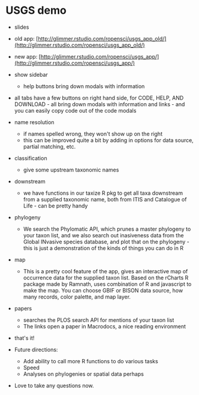 # USGS demo

+ slides
+ old app: [http://glimmer.rstudio.com/ropensci/usgs_app_old/](http://glimmer.rstudio.com/ropensci/usgs_app_old/)
+ new app: [http://glimmer.rstudio.com/ropensci/usgs_app/](http://glimmer.rstudio.com/ropensci/usgs_app/)

+ show sidebar
	+ help buttons bring down modals with information
+ all tabs have a few buttons on right hand side, for CODE, HELP, AND DOWNLOAD - all bring down modals with information and links - and you can easily copy code out of the code modals
+ name resolution
	+ if names spelled wrong, they won't show up on the right
	+ this can be improved quite a bit by adding in options for data source, partial matching, etc.
+ classification
	+ give some upstream taxonomic names
+ downstream
	+ we have functions in our taxize R pkg to get all taxa downstream from a supplied taxonomic name, both from ITIS and Catalogue of Life - can be pretty handy
+ phylogeny
	+ We search the Phylomatic API, which prunes a master phylogeny to your taxon list, and we also search out inasiveness data from the Global INvasive species database, and plot that on the phylogeny - this is just a demonstration of the kinds of things you can do in R
+ map
	+ This is a pretty cool feature of the app, gives an interactive map of occurrence data for the supplied taxon list. Based on the rCharts R package made by Ramnath, uses combination of R and javascript to make the map. You can choose GBIF or BISON data source, how many records, color palette, and map layer.
+ papers
	+ searches the PLOS search API for mentions of your taxon list
	+ The links open a paper in Macrodocs, a nice reading environment
+ that's it!
+ Future directions:
	+ Add ability to call more R functions to do various tasks
	+ Speed
	+ Analyses on phylogenies or spatial data perhaps
+ Love to take any questions now.